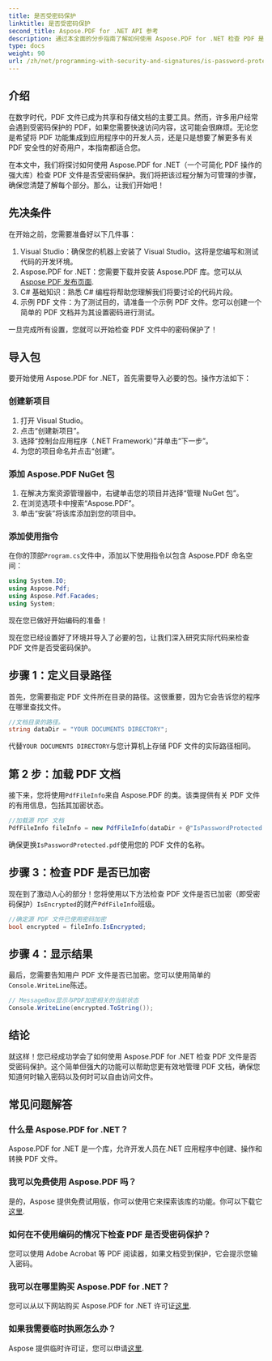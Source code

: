 ```yaml
---
title: 是否受密码保护
linktitle: 是否受密码保护
second_title: Aspose.PDF for .NET API 参考
description: 通过本全面的分步指南了解如何使用 Aspose.PDF for .NET 检查 PDF 是否受密码保护。
type: docs
weight: 90
url: /zh/net/programming-with-security-and-signatures/is-password-protected/
---
```

## 介绍

在数字时代，PDF 文件已成为共享和存储文档的主要工具。然而，许多用户经常会遇到受密码保护的 PDF，如果您需要快速访问内容，这可能会很麻烦。无论您是希望将 PDF 功能集成到应用程序中的开发人员，还是只是想要了解更多有关 PDF 安全性的好奇用户，本指南都适合您。 

在本文中，我们将探讨如何使用 Aspose.PDF for .NET（一个可简化 PDF 操作的强大库）检查 PDF 文件是否受密码保护。我们将把该过程分解为可管理的步骤，确保您清楚了解每个部分。那么，让我们开始吧！

## 先决条件

在开始之前，您需要准备好以下几件事：

1. Visual Studio：确保您的机器上安装了 Visual Studio。这将是您编写和测试代码的开发环境。
2.  Aspose.PDF for .NET：您需要下载并安装 Aspose.PDF 库。您可以从[Aspose PDF 发布页面](https://releases.aspose.com/pdf/net/).
3. C# 基础知识：熟悉 C# 编程将帮助您理解我们将要讨论的代码片段。
4. 示例 PDF 文件：为了测试目的，请准备一个示例 PDF 文件。您可以创建一个简单的 PDF 文档并为其设置密码进行测试。

一旦完成所有设置，您就可以开始检查 PDF 文件中的密码保护了！

## 导入包

要开始使用 Aspose.PDF for .NET，首先需要导入必要的包。操作方法如下：

### 创建新项目

1. 打开 Visual Studio。
2. 点击“创建新项目”。
3. 选择“控制台应用程序（.NET Framework）”并单击“下一步”。
4. 为您的项目命名并点击“创建”。

### 添加 Aspose.PDF NuGet 包

1. 在解决方案资源管理器中，右键单击您的项目并选择“管理 NuGet 包”。
2. 在浏览选项卡中搜索“Aspose.PDF”。
3. 单击“安装”将该库添加到您的项目中。

### 添加使用指令

在你的顶部`Program.cs`文件中，添加以下使用指令以包含 Aspose.PDF 命名空间：

```csharp
using System.IO;
using Aspose.Pdf;
using Aspose.Pdf.Facades;
using System;
```

现在您已做好开始编码的准备！

现在您已经设置好了环境并导入了必要的包，让我们深入研究实际代码来检查 PDF 文件是否受密码保护。

## 步骤 1：定义目录路径

首先，您需要指定 PDF 文件所在目录的路径。这很重要，因为它会告诉您的程序在哪里查找文件。

```csharp
//文档目录的路径。
string dataDir = "YOUR DOCUMENTS DIRECTORY";
```

代替`YOUR DOCUMENTS DIRECTORY`与您计算机上存储 PDF 文件的实际路径相同。

## 第 2 步：加载 PDF 文档

接下来，您将使用`PdfFileInfo`来自 Aspose.PDF 的类。该类提供有关 PDF 文件的有用信息，包括其加密状态。

```csharp
//加载源 PDF 文档
PdfFileInfo fileInfo = new PdfFileInfo(dataDir + @"IsPasswordProtected.pdf");
```

确保更换`IsPasswordProtected.pdf`使用您的 PDF 文件的名称。

## 步骤 3：检查 PDF 是否已加密

现在到了激动人心的部分！您将使用以下方法检查 PDF 文件是否已加密（即受密码保护）`IsEncrypted`的财产`PdfFileInfo`班级。

```csharp
//确定源 PDF 文件已使用密码加密
bool encrypted = fileInfo.IsEncrypted;
```

## 步骤 4：显示结果

最后，您需要告知用户 PDF 文件是否已加密。您可以使用简单的`Console.WriteLine`陈述。

```csharp
// MessageBox显示与PDF加密相关的当前状态
Console.WriteLine(encrypted.ToString());
```

## 结论

就这样！您已经成功学会了如何使用 Aspose.PDF for .NET 检查 PDF 文件是否受密码保护。这个简单但强大的功能可以帮助您更有效地管理 PDF 文档，确保您知道何时输入密码以及何时可以自由访问文件。

## 常见问题解答

### 什么是 Aspose.PDF for .NET？
Aspose.PDF for .NET 是一个库，允许开发人员在.NET 应用程序中创建、操作和转换 PDF 文件。

### 我可以免费使用 Aspose.PDF 吗？
是的，Aspose 提供免费试用版，你可以使用它来探索该库的功能。你可以下载它[这里](https://releases.aspose.com/).

### 如何在不使用编码的情况下检查 PDF 是否受密码保护？
您可以使用 Adobe Acrobat 等 PDF 阅读器，如果文档受到保护，它会提示您输入密码。

### 我可以在哪里购买 Aspose.PDF for .NET？
您可以从以下网站购买 Aspose.PDF for .NET 许可证[这里](https://purchase.aspose.com/buy).

### 如果我需要临时执照怎么办？
 Aspose 提供临时许可证，您可以申请[这里](https://purchase.aspose.com/temporary-license/).